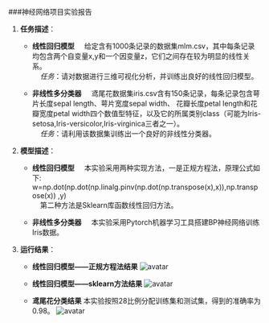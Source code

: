 ###神经网络项目实验报告
1. **任务描述**：
    - **线性回归模型**
    &nbsp;&nbsp;&nbsp;&nbsp;给定含有1000条记录的数据集mlm.csv，其中每条记录均包含两个自变量x,y和一个因变量z，它们之间存在较为明显的线性关系。  
    &nbsp;&nbsp;&nbsp;&nbsp;*任务*：请对数据进行三维可视化分析，并训练出良好的线性回归模型。
    
    - **非线性多分类器**
    &nbsp;&nbsp;&nbsp;&nbsp;鸢尾花数据集iris.csv含有150条记录，每条记录包含萼片长度sepal length、萼片宽度sepal width、 花瓣长度petal length和花瓣宽度petal width四个数值型特征，以及它的所属类别class（可能为Iris-setosa,Iris-versicolor,Iris-virginica三者之一）。  
    &nbsp;&nbsp;&nbsp;&nbsp;*任务*：请利用该数据集训练出一个良好的非线性分类器。
2. **模型描述**：
    - **线性回归模型**
     &nbsp;&nbsp;&nbsp;&nbsp;本实验采用两种实现方法，一是正规方程法，原理公式如下:  
     w=np.dot(np.dot(np.linalg.pinv(np.dot(np.transpose(x),x)),np.transpose(x)) ,y)  
     &nbsp;&nbsp;&nbsp;&nbsp;第二种方法是Sklearn库函数线性回归方法。
    
    - **非线性多分类器**
    &nbsp;&nbsp;&nbsp;&nbsp;本实验采用Pytorch机器学习工具搭建BP神经网络训练Iris数据。
3. **运行结果**：
    - **线性回归模型——正规方程法结果**
     ![avatar](http://note.youdao.com/s/OV3OmyiJ)
   
    - **线性回归模型——sklearn方法结果**
    ![avatar](F:\Microsoft-ai-edu-main\project_easy\result_sklearn.png)
    - **鸢尾花分类结果**
    本实验按照28比例分配训练集和测试集，得到的准确率为0.98。
     ![avatar](F:\Microsoft-ai-edu-main\project_easy\accuracy.PNG)